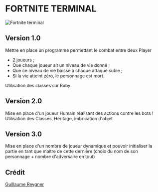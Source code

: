 # FORTNITE TERMINAL

![Fortnite terminal](https://imgur.com/arjCebo.gif)

## Version 1.0

Mettre en place un programme permettant le combat entre deux Player

- 2 joueurs ;
- Que chaque joueur ait un niveau de vie donné ;
- Que ce niveau de vie baisse à chaque attaque subie ;
- Si la vie atteint zéro, le personnage est mort.

Utilisation des classes sur Ruby


## Version 2.0

Mise en place d'un joueur Humain réalisant des actions contre les bots ! Utilisation des Classes, Héritage, imbrication d'objet


## Version 3.0

Mise en place d'un nombre de joueur dynamique et pouvoir initialiser la partie en tant que maitre de cette dernière (choix du nom de son personnage + nombre d'adversaire en tout)


## Crédit
[Guillaume Reygner](https://github.com/guillaume-rygn)
